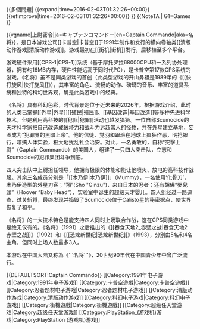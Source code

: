 {{多個問題|
{{expand|time=2016-02-03T01:32:26+00:00}}
{{refimprove|time=2016-02-03T01:32:26+00:00}}
}}
{{NoteTA
| G1=Games
}}

{{vgname|上尉密令|ja=キャプテンコマンドー|en=Captain Commando|aka=名将}}，是日本游戏公司[[卡普空|卡普空]]于1991年制作和发行的横向卷轴类[[清版动作游戏|清版动作游戏]]。游戏最初在[[街机|街机]]发行，后移植至多个平台。

游戏硬件采用[[CPS-1|CPS-1]]系统（基于摩托罗拉68000CPU和一系列协处理器，拥有约16MB内存，硬件性能远高于同时代PC），是卡普空第17款CPS系统的游戏。《名将》虽不是同类游戏的首创（此类型游戏的开山鼻祖是1989年的《[[快打旋风|快打旋风]]》），其丰富的角色、流畅的动作、磅礴的音乐、丰富的道具系统和独特的科幻世界观，确是此类游戏中的经典。

《名将》具有科幻色彩，时代背景定位于近未来的2026年。根据游戏介绍，此时的人类已掌握[[外星|外星]][[殖民|殖民]]、[[基因改造|基因改造]]等多种先进科学技术，但是利用高科技的[[犯罪|犯罪]]活动也越发猖獗。一位自称Scumocide的天才科学家把自己改造成破坏力和战斗力远超常人的怪物，并在外星建立基地，妄图成为“犯罪界的黑暗上帝”。他的信徒、党羽和跟班在地球上疯狂作恶，明抢银行，暗搞人体实验，极大地扰乱社会治安。对此，一名勇敢的，自称“突擊上尉”（Captain Commando）的美国人，组建了一只四人突击队，立志和Scumocide的犯罪集团斗争到底。

四人突击队中上尉担任领导，他拥有极限的体能和能让他喷火、放电的高科技作战服。其余三名成员分别是「[[木乃伊|木乃伊]]」（Mummy），一名使用‘化骨刀’，木乃伊造型的外星刀客；“翔”(Sho "Ginzu")，来自日本的忍者；还有胡佛“嬰兒頭”（Hoover “Baby Head”），实验室中诞生的超级天才婴儿。四人组经过一路追查，过关斩将，最终发现并捣毁了Scumocide位于Calisto星的秘密据点，使世界恢复了和平。

《名将》的一大技术特色是能支持四人同时上场联合作战，这在CPS同类游戏中是绝无仅有的。《名将》（1991）之后推出的《[[吞食天地2_赤壁之战|吞食天地2 赤壁之战]]》（1992）和《[[恐龙新世纪|恐龙新世纪]]》（1993），分别由5名和4名主角，但同时上场人数最多3人。

本游戏在中国大陆又称為《'''名将'''》，20世纪90年代在中国青少年中曾广泛流行。

{{DEFAULTSORT:Captain Commando}}
[[Category:1991年电子游戏|Category:1991年电子游戏]]
[[Category:卡普空遊戲|Category:卡普空遊戲]]
[[Category:忍者题材电子游戏|Category:忍者题材电子游戏]]
[[Category:清版动作游戏|Category:清版动作游戏]]
[[Category:科幻电子游戏|Category:科幻电子游戏]]
[[Category:街機遊戲|Category:街機遊戲]]
[[Category:超级任天堂游戏|Category:超级任天堂游戏]]
[[Category:PlayStation_(游戏机)游戏|Category:PlayStation (游戏机)游戏]]